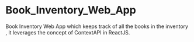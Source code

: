 # Book_Inventory_Web_App
Book Inventory Web App which keeps track of all the books in the inventory , it leverages the concept of ContextAPI  in ReactJS. 
